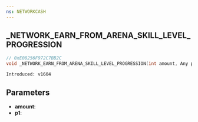 ```yaml
---
ns: NETWORKCASH
---
```

## _NETWORK_EARN_FROM_ARENA_SKILL_LEVEL_PROGRESSION

```c
// 0xE08256F972C7BB2C
void _NETWORK_EARN_FROM_ARENA_SKILL_LEVEL_PROGRESSION(int amount, Any p1);
```

```
Introduced: v1604
```

## Parameters
* **amount**:
* **p1**:

